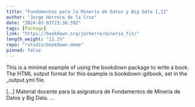 ```yaml
---
title: "Fundamentos para la Minería de Datos y Big Data I,II"
author: "Jorge Herrera de la Cruz"
date: "2024-03-03T23:36:39Z"
tags: [Package]
link: "https://bookdown.org/jorherre/mineria_fin/"
length_weight: "11.1%"
repo: "rstudio/bookdown-demo"
pinned: false
---
```


<p>This is a minimal example of using the bookdown package to write a book.
The HTML output format for this example is bookdown::gitbook,
set in the _output.yml file.</p> [...] Material docente para la asignatura de Fundamentos de Minería de Datos y Big Data. ...
